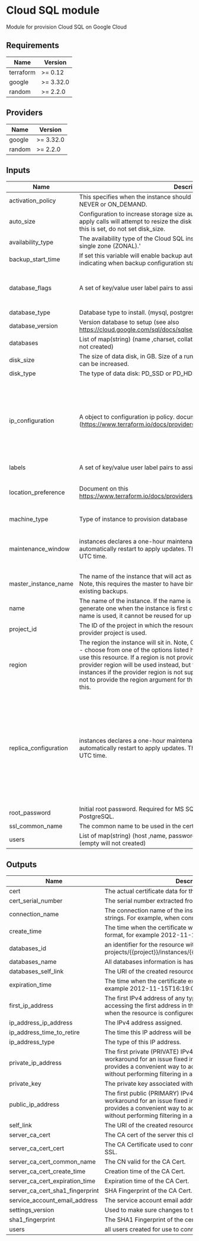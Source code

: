 # Cloud SQL module

Module for provision Cloud SQL on Google Cloud

## Requirements

| Name | Version |
|------|---------|
| terraform | >= 0.12 |
| google | >= 3.32.0 |
| random | >= 2.2.0 |

## Providers

| Name | Version |
|------|---------|
| google | >= 3.32.0 |
| random | >= 2.2.0 |

## Inputs

| Name | Description | Type | Default | Required |
|------|-------------|------|---------|:--------:|
| activation\_policy | This specifies when the instance should be active. Can be either ALWAYS, NEVER or ON\_DEMAND. | `string` | `"ALWAYS"` | no |
| auto\_size | Configuration to increase storage size automatically. Note that future terraform apply calls will attempt to resize the disk to the value specified in disk\_size - if this is set, do not set disk\_size. | `bool` | `true` | no |
| availability\_type | The availability type of the Cloud SQL instance, high availability (REGIONAL) or single zone (ZONAL).' | `string` | `"ZONAL"` | no |
| backup\_start\_time | If set this variable will enable backup automatically. HH:MM format time indicating when backup configuration starts. | `string` | `null` | no |
| database\_flags | A set of key/value user label pairs to assign to the instance. | <pre>list(object({<br>    name  = string<br>    value = string<br>  }))</pre> | `[]` | no |
| database\_type | Database type to install. (mysql, postgres, sqlserver) | `string` | `"mysql"` | no |
| database\_version | Version database to setup (see also https://cloud.google.com/sql/docs/sqlserver/db-versions) | `string` | `"5.7"` | no |
| databases | List of map(string) (name ,charset, collation) to create databases (empty will not created) | `list(map(string))` | `[]` | no |
| disk\_size | The size of data disk, in GB. Size of a running instance cannot be reduced but can be increased. | `number` | `10` | no |
| disk\_type | The type of data disk: PD\_SSD or PD\_HDD. | `string` | `"PD_SSD"` | no |
| ip\_configuration | A object to configuration ip policy. document on this (https://www.terraform.io/docs/providers/google/r/sql_database_instance.html) | <pre>object({<br>    ipv4_enabled    = bool<br>    private_network = string<br>    require_ssl     = string<br>    authorized_networks = list(object({<br>      expiration_time = string<br>      name            = string<br>      value           = string<br>    }))<br>  })</pre> | `null` | no |
| labels | A set of key/value user label pairs to assign to the instance. | `map(string)` | `null` | no |
| location\_preference | Document on this https://www.terraform.io/docs/providers/google/r/sql_database_instance.html | <pre>object({<br>    follow_gae_application = string<br>    zone                   = string<br>  })</pre> | `null` | no |
| machine\_type | Type of instance to provision database | `string` | `"db-f1-micro"` | no |
| maintenance\_window | instances declares a one-hour maintenance window when an Instance can automatically restart to apply updates. The maintenance window is specified in UTC time. | <pre>object({<br>    day       = number<br>    hour      = number<br>    is_stable = bool<br>  })</pre> | `null` | no |
| master\_instance\_name | The name of the instance that will act as the master in the replication setup. Note, this requires the master to have binary\_log\_enabled set, as well as existing backups. | `string` | `null` | no |
| name | The name of the instance. If the name is left blank, Terraform will randomly generate one when the instance is first created. This is done because after a name is used, it cannot be reused for up to one week. | `string` | n/a | yes |
| project\_id | The ID of the project in which the resource belongs. If it is not provided, the provider project is used. | `string` | `null` | no |
| region | The region the instance will sit in. Note, Cloud SQL is not available in all regions - choose from one of the options listed here. A valid region must be provided to use this resource. If a region is not provided in the resource definition, the provider region will be used instead, but this will be an apply-time error for instances if the provider region is not supported with Cloud SQL. If you choose not to provide the region argument for this resource, make sure you understand this. | `string` | `null` | no |
| replica\_configuration | instances declares a one-hour maintenance window when an Instance can automatically restart to apply updates. The maintenance window is specified in UTC time. | <pre>object({<br>    ca_certificate            = string<br>    client_certificate        = string<br>    client_key                = string<br>    connect_retry_interval    = number<br>    dump_file_path            = string<br>    failover_target           = bool<br>    master_heartbeat_period   = number<br>    username                  = string<br>    password                  = string<br>    ssl_cipher                = string<br>    verify_server_certificate = bool<br>  })</pre> | `null` | no |
| root\_password | Initial root password. Required for MS SQL Server, ignored by MySQL and PostgreSQL. | `string` | `"5.7"` | no |
| ssl\_common\_name | The common name to be used in the certificate to identify the client | `string` | n/a | yes |
| users | List of map(string) (host ,name, password) to create user for connect database (empty will not created) | `list(map(string))` | `[]` | no |

## Outputs

| Name | Description |
|------|-------------|
| cert | The actual certificate data for this client certificate |
| cert\_serial\_number | The serial number extracted from the certificate data |
| connection\_name | The connection name of the instance to be used in connection strings. For example, when connecting with Cloud SQL Proxy. |
| create\_time | The time when the certificate was created in RFC 3339 format, for example 2012-11-15T16:19:00.094Z |
| databases\_id | an identifier for the resource with format projects/{{project}}/instances/{{instance}}/databases/{{name}} |
| databases\_name | All databases information is has status created |
| databases\_self\_link | The URI of the created resource. |
| expiration\_time | The time when the certificate expires in RFC 3339 format, for example 2012-11-15T16:19:00.094Z |
| first\_ip\_address | The first IPv4 address of any type assigned. This is to support accessing the first address in the list in a terraform output when the resource is configured with a count. |
| ip\_address\_ip\_address | The IPv4 address assigned. |
| ip\_address\_time\_to\_retire | The time this IP address will be retired, in RFC 3339 format. |
| ip\_address\_type | The type of this IP address. |
| private\_ip\_address | The first private (PRIVATE) IPv4 address assigned. This is a workaround for an issue fixed in Terraform 0.12 but also provides a convenient way to access an IP of a specific type without performing filtering in a Terraform config. |
| private\_key | The private key associated with the client certificate |
| public\_ip\_address | The first public (PRIMARY) IPv4 address assigned. This is a workaround for an issue fixed in Terraform 0.12 but also provides a convenient way to access an IP of a specific type without performing filtering in a Terraform config. |
| self\_link | The URI of the created resource. |
| server\_ca\_cert | The CA cert of the server this client cert was generated from |
| server\_ca\_cert\_cert | The CA Certificate used to connect to the SQL Instance via SSL. |
| server\_ca\_cert\_common\_name | The CN valid for the CA Cert. |
| server\_ca\_cert\_create\_time | Creation time of the CA Cert. |
| server\_ca\_cert\_expiration\_time | Expiration time of the CA Cert. |
| server\_ca\_cert\_sha1\_fingerprint | SHA Fingerprint of the CA Cert. |
| service\_account\_email\_address | The service account email address assigned to the instance. |
| settings\_version | Used to make sure changes to the settings block are atomic. |
| sha1\_fingerprint | The SHA1 Fingerprint of the certificate |
| users | all users created for use to connect database |

